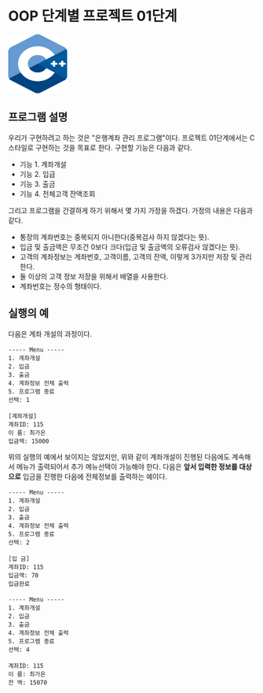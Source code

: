 # OOP 단계별 프로젝트 01단계

<img src="/images/C++_logo.png" width="120" height="120">

## 프로그램 설명

우리가 구현하려고 하는 것은 "은행계좌 관리 프로그램"이다. 프로젝트 01단계에서는 C 스타일로 구현하는 것을 목표로 한다. 구현할 기능은 다음과 같다.
* 기능 1. 계좌개설
* 기능 2. 입급
* 기능 3. 출금
* 기능 4. 전체고객 잔액조회

그리고 프로그램을 간결하게 하기 위해서 몇 가지 가정을 하겠다. 가정의 내용은 다음과 같다.

- 통장의 계좌번호는 중복되지 아니한다(중복검사 하지 않겠다는 뜻).
- 입금 및 출금액은 무조건 0보다 크다(입금 및 출금액의 오류검사 않겠다는 뜻).
- 고객의 계좌정보는 계좌번호, 고객이름, 고객의 잔액, 이렇게 3가지만 저장 및 관리한다.
- 둘 이상의 고객 정보 저장을 위해서 배열을 사용한다.
- 계좌번호는 정수의 형태이다.

## 실행의 예

다음은 계좌 개설의 과정이다.

```
----- Menu -----
1. 계좌개설
2. 입금
3. 출금
4. 계좌정보 전체 출력
5. 프로그램 종료
선택: 1

[계좌개설]
계좌ID: 115
이 름: 최가온
입금액: 15000
```

위의 실행의 예에서 보이지는 않았지만, 위와 같이 계좌개설이 진행된 다음에도 계속해서 메뉴가 출력되어서 추가 메뉴선택이 가능해야 한다. 다음은 **앞서 입력한 정보를 대상으로** 입금을 진행한 다음에 전체정보를 출력하는 예이다.

```
----- Menu -----
1. 계좌개설
2. 입금
3. 출금
4. 계좌정보 전체 출력
5. 프로그램 종료
선택: 2

[입 금]
계좌ID: 115
입금액: 70
입금완료

----- Menu -----
1. 계좌개설
2. 입금
3. 출금
4. 계좌정보 전체 출력
5. 프로그램 종료
선택: 4

계좌ID: 115
이 름: 최가온
잔 액: 15070
```
